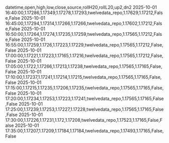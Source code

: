 datetime,open,high,low,close,source,rollH20,rollL20,up2,dn2
2025-10-01 16:40:00,1.17286,1.17349,1.17278,1.17293,twelvedata_repo,1.17629,1.17212,False,False
2025-10-01 16:45:00,1.17294,1.17314,1.17266,1.17266,twelvedata_repo,1.17602,1.17212,False,False
2025-10-01 16:50:00,1.17264,1.17274,1.17235,1.17259,twelvedata_repo,1.17565,1.17212,False,False
2025-10-01 16:55:00,1.17259,1.1726,1.17223,1.17229,twelvedata_repo,1.17565,1.17212,False,False
2025-10-01 17:00:00,1.17221,1.17223,1.17165,1.17216,twelvedata_repo,1.17565,1.17212,False,False
2025-10-01 17:05:00,1.1722,1.17266,1.17213,1.17238,twelvedata_repo,1.17565,1.17165,False,False
2025-10-01 17:10:00,1.17237,1.17241,1.17214,1.17215,twelvedata_repo,1.17565,1.17165,False,False
2025-10-01 17:15:00,1.17215,1.17235,1.17206,1.17235,twelvedata_repo,1.17565,1.17165,False,False
2025-10-01 17:20:00,1.17234,1.17253,1.17223,1.17241,twelvedata_repo,1.17565,1.17165,False,False
2025-10-01 17:25:00,1.17239,1.17253,1.17227,1.17228,twelvedata_repo,1.17565,1.17165,False,False
2025-10-01 17:30:00,1.17226,1.17231,1.172,1.17208,twelvedata_repo,1.17523,1.17165,False,False
2025-10-01 17:35:00,1.17207,1.17209,1.17184,1.17184,twelvedata_repo,1.17493,1.17165,False,False
